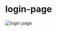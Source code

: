 # login-page
![login page](https://user-images.githubusercontent.com/64806208/185348447-885de135-c0fd-41ab-bdf6-f56f5b3ea160.png)
